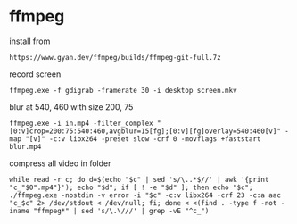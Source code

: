 # ffmpeg

install from
```
https://www.gyan.dev/ffmpeg/builds/ffmpeg-git-full.7z
```

record screen
```
ffmpeg.exe -f gdigrab -framerate 30 -i desktop screen.mkv
```

blur at 540, 460 with size 200, 75
```
ffmpeg.exe -i in.mp4 -filter_complex "[0:v]crop=200:75:540:460,avgblur=15[fg];[0:v][fg]overlay=540:460[v]" -map "[v]" -c:v libx264 -preset slow -crf 0 -movflags +faststart blur.mp4
```

compress all video in folder
```
while read -r c; do d=$(echo "$c" | sed 's/\..*$//' | awk '{print "c_"$0".mp4"}'); echo "$d"; if [ ! -e "$d" ]; then echo "$c"; ./ffmpeg.exe -nostdin -v error -i "$c" -c:v libx264 -crf 23 -c:a aac "c_$c" 2> /dev/stdout < /dev/null; fi; done < <(find . -type f -not -iname "ffmpeg*" | sed 's/\.\///' | grep -vE "^c_")
```
